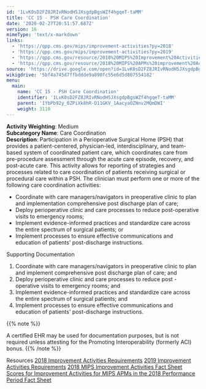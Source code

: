 ```yaml
---
id: '1LvK0sD2FZ8JRIvRNodH5JXsgdpBgsWZf4hgqeT-taMM'
title: 'CC 15 - PSH Care Coordination'
date: '2020-02-27T20:51:57.687Z'
version: 16
mimeType: 'text/x-markdown'
links:
  - 'https://qpp.cms.gov/mips/improvement-activities?py=2018'
  - 'https://qpp.cms.gov/mips/improvement-activities?py=2019'
  - 'https://qpp.cms.gov/resource/2018%20MIPS%20Improvement%20Activities%20Fact%20Sheet'
  - 'https://qpp.cms.gov/resource/2018%20MIPS%20APMs%20improvement%20Activities%20scores%20fact%20sheet'
source: 'https://drive.google.com/open?id=1LvK0sD2FZ8JRIvRNodH5JXsgdpBgsWZf4hgqeT-taMM'
wikigdrive: '5bf4a745d7ffbddde9a890fc55e6d5d807554182'
menu:
  main:
    name: 'CC 15 - PSH Care Coordination'
    identifier: '1LvK0sD2FZ8JRIvRNodH5JXsgdpBgsWZf4hgqeT-taMM'
    parent: '1YbPb92y_0ZPiXk8hR-D11GKV_1AacyaOZNnv2MQmDWI'
    weight: 3110
---
```





**Activity Weighting**: Medium  
**Subcategory Name**: Care Coordination  
**Description**: Participation in a Perioperative Surgical Home (PSH) that provides a patient-centered, physician-led, interdisciplinary, and team-based system of coordinated patient care, which coordinates care from pre-procedure assessment through the acute care episode, recovery, and post-acute care. This activity allows for reporting of strategies and processes related to care coordination of patients receiving surgical or procedural care within a PSH. The clinician must perform one or more of the following care coordination activities:
* Coordinate with care managers/navigators in preoperative clinic to plan and implementation comprehensive post discharge plan of care;
* Deploy perioperative clinic and care processes to reduce post-operative visits to emergency rooms;
* Implement evidence-informed practices and standardize care across the entire spectrum of surgical patients; or
* Implement processes to ensure effective communications and education of patients' post-discharge instructions.




Supporting Documentation
1. Coordinate with care managers/navigators in preoperative clinic to plan and implement comprehensive post discharge plan of care; and 
2. Deploy perioperative clinic and care processes to reduce post - operative visits to emergency rooms; and 
3. Implement evidence-informed practices and standardize care across the entire spectrum of surgical patients; and 
4. Implement processes to ensure effective communications and education of patients' post-discharge instructions. 

{{% note %}}

A certified EHR may be used for documentation purposes, but is not required unless attesting for the Promoting Interoperability (formerly ACI) bonus.
{{% /note %}}



Resources
[2018 Improvement Activities Requirements](https://qpp.cms.gov/mips/improvement-activities?py=2018)
[2019 Improvement Activities Requirements](https://qpp.cms.gov/mips/improvement-activities?py=2019)
[2018 MIPS Improvement Activities Fact Sheet](https://qpp.cms.gov/resource/2018%20MIPS%20Improvement%20Activities%20Fact%20Sheet)
[Scores for Improvement Activities for MIPS APMs in the 2018 Performance Period Fact Sheet](https://qpp.cms.gov/resource/2018%20MIPS%20APMs%20improvement%20Activities%20scores%20fact%20sheet)
